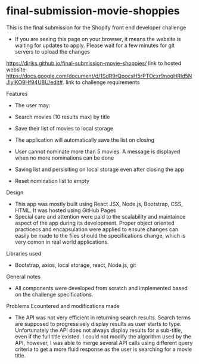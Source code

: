# final-submission-movie-shoppies
This is the final submission for the Shopify front end developer challenge
- If you are seeing this page on your browser, it means the website is waiting for updates to apply. Please wait for a few minutes for git servers to upload the changes

https://diriks.github.io/final-submission-movie-shoppies/  link to hosted website
https://docs.google.com/document/d/1SdR9rQpocsH5rPTOcxr9noqHRld5NJlylKO9Hf94U8U/edit#. link to challenge requirements

Features
- The user may:

- Search movies (10 results max) by title
- Save their list of movies to local storage
- The application will automatically save the list on closing
- User cannot nominate more than 5 movies. A message is displayed when no more nominations can be done
- Saving list and persisiting on local storage even after closing the app
- Reset nomination list to empty


Design
- This app was mostly built using React JSX, Node.js, Bootstrap, CSS, HTML. It was hosted using GitHub Pages
- Special care and attention were paid to the scalability and maintaince aspect of the app during its development.
Proper object oriented practicecs and encapsulation were applied to ensure changes can easily be made to the files should the specifications change, which is very comon in real world applications.

Libraries used
- Bootstrap, axios, local storage, react, Node.js, git

General notes
- All components were developed from scratch and implemented based on the challenge specifications.

Problems Ecountered and modifications made
- The API was not very efficient in returning search results. Search terms are supposed to progressively display results as user starts to type.
Unfortunately the API does not always display results for a sub-title, even if the full title existed. I could not modify the algorithm used by the API, however, I was able to merge several API calls using different query criteria to get a more fluid response as the user is searching for a movie title.
